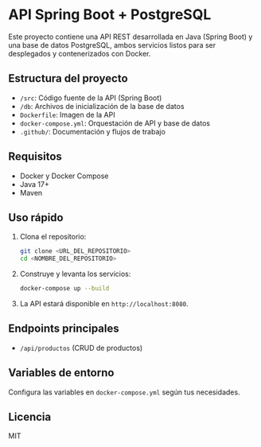 # API Spring Boot + PostgreSQL

Este proyecto contiene una API REST desarrollada en Java (Spring Boot) y una base de datos PostgreSQL, ambos servicios listos para ser desplegados y contenerizados con Docker.

## Estructura del proyecto
- `/src`: Código fuente de la API (Spring Boot)
- `/db`: Archivos de inicialización de la base de datos
- `Dockerfile`: Imagen de la API
- `docker-compose.yml`: Orquestación de API y base de datos
- `.github/`: Documentación y flujos de trabajo

## Requisitos
- Docker y Docker Compose
- Java 17+
- Maven

## Uso rápido

1. Clona el repositorio:
   ```sh
   git clone <URL_DEL_REPOSITORIO>
   cd <NOMBRE_DEL_REPOSITORIO>
   ```
2. Construye y levanta los servicios:
   ```sh
   docker-compose up --build
   ```
3. La API estará disponible en `http://localhost:8080`.

## Endpoints principales
- `/api/productos` (CRUD de productos)

## Variables de entorno
Configura las variables en `docker-compose.yml` según tus necesidades.

## Licencia
MIT

